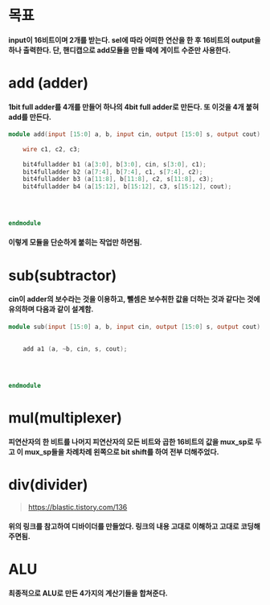 # 목표  
#### input이 16비트이며 2개를 받는다. sel에 따라 어떠한 연산을 한 후 16비트의 output을 하나 출력한다. 단, 핸디캡으로 add모듈을 만들 때에 게이트 수준만 사용한다. 


# add (adder)

#### 1bit full adder를 4개를 만들어 하나의 4bit full adder로 만든다. 또 이것을 4개 붙혀 add를 만든다. 


```verilog
module add(input [15:0] a, b, input cin, output [15:0] s, output cout);
	
	wire c1, c2, c3;
	
	bit4fulladder b1 (a[3:0], b[3:0], cin, s[3:0], c1);
	bit4fulladder b2 (a[7:4], b[7:4], c1, s[7:4], c2);
	bit4fulladder b3 (a[11:8], b[11:8], c2, s[11:8], c3);
	bit4fulladder b4 (a[15:12], b[15:12], c3, s[15:12], cout);
	
	


endmodule

```
#### 이렇게 모듈을 단순하게 붙히는 작업만 하면됨.


# sub(subtractor)  
#### cin이 adder의 보수라는 것을 이용하고, 뺄셈은 보수취한 값을 더하는 것과 같다는 것에 유의하며 다음과 같이 설계함.

``` verilog 
module sub(input [15:0] a, b, input cin, output [15:0] s, output cout);
	
	
	add a1 (a, ~b, cin, s, cout);
	
	


endmodule


```


# mul(multiplexer)  
#### 피연산자의 한 비트를 나머지 피연산자의 모든 비트와 곱한 16비트의 값을 mux_sp로 두고 이 mux_sp들을 차례차례 왼쪽으로 bit shift를 하여 전부 더해주었다.


# div(divider)  
 
> https://blastic.tistory.com/136
#### 위의 링크를 참고하여 디바이더를 만들었다. 링크의 내용 고대로 이해하고 고대로 코딩해주면됨.


# ALU  
#### 최종적으로 ALU로 만든 4가지의 계산기들을 합쳐준다.
